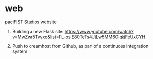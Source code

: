 # web
paciFIST Studios website


1. Building a new Flask site: 
https://www.youtube.com/watch?v=MwZwr5Tvyxo&list=PL-osiE80TeTs4UjLw5MM6OjgkjFeUxCYH

2. Push to dreamhost from Github, as part of a continuous integration system






